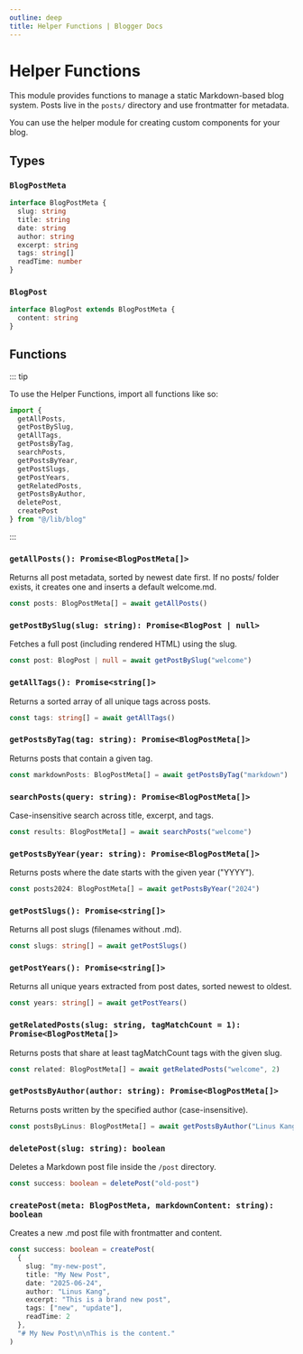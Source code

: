 ```yaml
---
outline: deep
title: Helper Functions | Blogger Docs
---
```


# Helper Functions <Badge type="tip" text="v2" />

This module provides functions to manage a static Markdown-based blog system. Posts live in the ``posts/`` directory and use frontmatter for metadata.

You can use the helper module for creating custom components for your blog.

## Types

### `BlogPostMeta`

```ts
interface BlogPostMeta {
  slug: string
  title: string
  date: string
  author: string
  excerpt: string
  tags: string[]
  readTime: number
}
```

### `BlogPost`

```ts
interface BlogPost extends BlogPostMeta {
  content: string
}
```

## Functions

::: tip

To use the Helper Functions, import all functions like so:

```ts
import {
  getAllPosts,
  getPostBySlug,
  getAllTags,
  getPostsByTag,
  searchPosts,
  getPostsByYear,
  getPostSlugs,
  getPostYears,
  getRelatedPosts,
  getPostsByAuthor,
  deletePost,
  createPost
} from "@/lib/blog"
```
:::

### ``getAllPosts(): Promise<BlogPostMeta[]>``

Returns all post metadata, sorted by newest date first. If no posts/ folder exists, it creates one and inserts a default welcome.md.

```ts
const posts: BlogPostMeta[] = await getAllPosts()
```

### ``getPostBySlug(slug: string): Promise<BlogPost | null>``

Fetches a full post (including rendered HTML) using the slug.

```ts
const post: BlogPost | null = await getPostBySlug("welcome")
```

### ``getAllTags(): Promise<string[]>``

Returns a sorted array of all unique tags across posts.

```ts
const tags: string[] = await getAllTags()
```

### ``getPostsByTag(tag: string): Promise<BlogPostMeta[]>``

Returns posts that contain a given tag.

```ts
const markdownPosts: BlogPostMeta[] = await getPostsByTag("markdown")
```

### ``searchPosts(query: string): Promise<BlogPostMeta[]>``

Case-insensitive search across title, excerpt, and tags.

```ts
const results: BlogPostMeta[] = await searchPosts("welcome")
```

### ``getPostsByYear(year: string): Promise<BlogPostMeta[]>``

Returns posts where the date starts with the given year ("YYYY").

```ts
const posts2024: BlogPostMeta[] = await getPostsByYear("2024")
```

### ``getPostSlugs(): Promise<string[]>``

Returns all post slugs (filenames without .md).

```ts
const slugs: string[] = await getPostSlugs()
```

### ``getPostYears(): Promise<string[]>``

Returns all unique years extracted from post dates, sorted newest to oldest.

```ts
const years: string[] = await getPostYears()
```

### ``getRelatedPosts(slug: string, tagMatchCount = 1): Promise<BlogPostMeta[]>``

Returns posts that share at least tagMatchCount tags with the given slug.

```ts
const related: BlogPostMeta[] = await getRelatedPosts("welcome", 2)
```

### ``getPostsByAuthor(author: string): Promise<BlogPostMeta[]>``

Returns posts written by the specified author (case-insensitive).

```ts
const postsByLinus: BlogPostMeta[] = await getPostsByAuthor("Linus Kang")
```

### ``deletePost(slug: string): boolean``

Deletes a Markdown post file inside the ``/post`` directory.

```ts
const success: boolean = deletePost("old-post")
```

### ``createPost(meta: BlogPostMeta, markdownContent: string): boolean``

Creates a new .md post file with frontmatter and content.

```ts
const success: boolean = createPost(
  {
    slug: "my-new-post",
    title: "My New Post",
    date: "2025-06-24",
    author: "Linus Kang",
    excerpt: "This is a brand new post",
    tags: ["new", "update"],
    readTime: 2
  },
  "# My New Post\n\nThis is the content."
)
```